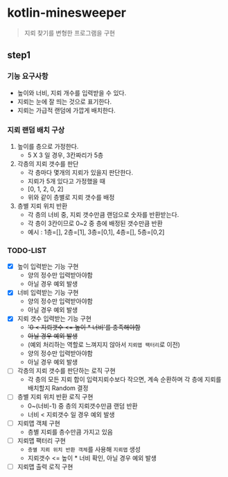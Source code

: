 # kotlin-minesweeper

> 지뢰 찾기를 변형한 프로그램을 구현

## step1

### 기능 요구사항
- 높이와 너비, 지뢰 개수를 입력받을 수 있다.
- 지뢰는 눈에 잘 띄는 것으로 표기한다.
- 지뢰는 가급적 랜덤에 가깝게 배치한다.

### 지뢰 랜덤 배치 구상
1. 높이를 층으로 가정한다.
   - 5 X 3 일 경우, 3칸짜리가 5층
2. 각층의 지뢰 갯수를 판단
   - 각 층마다 몇개의 지뢰가 있을지 판단한다.
   - 지뢰가 5개 있다고 가정했을 때
   - [0, 1, 2, 0, 2]
   - 위와 같이 층별로 지뢰 갯수를 배정
3. 층별 지뢰 위치 반환
   - 각 층의 너비 중, 지뢰 갯수만큼 랜덤으로 숫자를 반환받는다.
   - 각 층이 3칸이므로 0~2 중 층에 배정된 갯수만큼 반환
   - 예시 : 1층=[], 2층=[1], 3층=[0,1], 4층=[], 5층=[0,2]

### TODO-LIST
- [x] 높이 입력받는 기능 구현
  - 양의 정수만 입력받아야함
  - 아닐 경우 예외 발생
- [x] 너비 입력받는 기능 구현
  - 양의 정수만 입력받아야함
  - 아닐 경우 예외 발생
- [x] 지뢰 갯수 입력받는 기능 구현
  - ~~'0 < 지뢰갯수 <= 높이 * 너비'를 충족해야함~~
  - ~~아닐 경우 예외 발생~~
  - (예외 처리하는 역할로 느껴지지 않아서 `지뢰맵 팩터리`로 이전)
  - 양의 정수만 입력받아야함
  - 아닐 경우 예외 발생
- [ ] 각층의 지뢰 갯수를 판단하는 로직 구현
  - 각 층의 모든 지뢰 합이 입력지뢰수보다 작으면, 계속 순환하며 각 층에 지뢰를 배치할지 Random 결정
- [ ] 층별 지뢰 위치 반환 로직 구현
  - 0~(너비-1) 중 층의 지뢰갯수만큼 랜덤 반환
  - 너비 < 지뢰갯수 일 경우 예외 발생
- [ ] 지뢰맵 객체 구현
  - 층별 지뢰를 층수만큼 가지고 있음
- [ ] 지뢰맵 팩터리 구현
  - `층별 지뢰 위치 반환 객체`를 사용해 `지뢰맵` 생성
  - 지뢰갯수 <= 높이 * 너비 확인, 아닐 경우 예외 발생
- [ ] 지뢰맵 출력 로직 구현
